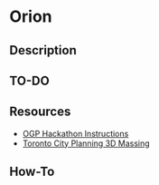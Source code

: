 # Orion

## Description

## TO-DO

## Resources
* [OGP Hackathon Instructions](https://github.com/ogp-summit-hackathon-sommet-pgo/Instructions#instructions-en)
* [Toronto City Planning 3D Massing](https://www.toronto.ca/city-government/data-research-maps/open-data/open-data-catalogue/locations-and-mapping/#db07630f-252d-f7ae-2dff-8d0b38ec6576)

## How-To
